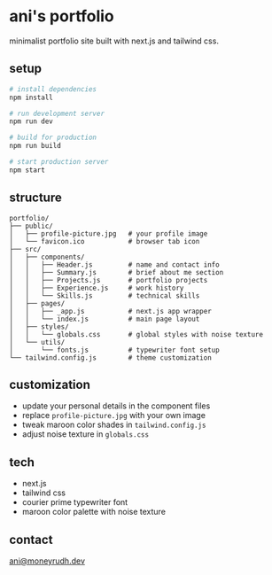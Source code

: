 # ani's portfolio

minimalist portfolio site built with next.js and tailwind css.

## setup

```bash
# install dependencies
npm install

# run development server
npm run dev

# build for production
npm run build

# start production server
npm start
```

## structure

```
portfolio/
├── public/
│   ├── profile-picture.jpg   # your profile image
│   └── favicon.ico           # browser tab icon
├── src/
│   ├── components/
│   │   ├── Header.js         # name and contact info
│   │   ├── Summary.js        # brief about me section
│   │   ├── Projects.js       # portfolio projects
│   │   ├── Experience.js     # work history
│   │   └── Skills.js         # technical skills
│   ├── pages/
│   │   ├── _app.js           # next.js app wrapper
│   │   └── index.js          # main page layout
│   ├── styles/
│   │   └── globals.css       # global styles with noise texture
│   └── utils/
│       └── fonts.js          # typewriter font setup
└── tailwind.config.js        # theme customization
```

## customization

- update your personal details in the component files
- replace `profile-picture.jpg` with your own image
- tweak maroon color shades in `tailwind.config.js`
- adjust noise texture in `globals.css`

## tech

- next.js
- tailwind css
- courier prime typewriter font
- maroon color palette with noise texture

## contact

ani@moneyrudh.dev